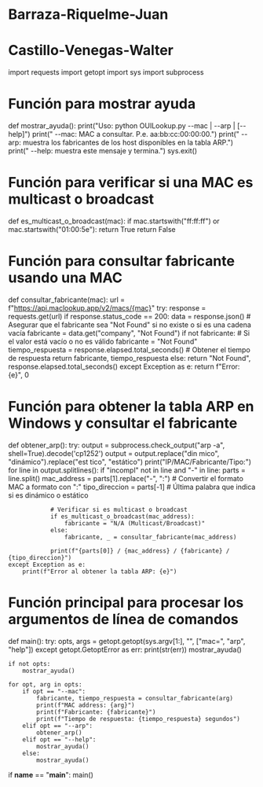 # Barraza-Riquelme-Juan
# Castillo-Venegas-Walter
import requests
import getopt
import sys
import subprocess

# Función para mostrar ayuda
def mostrar_ayuda():
    print("Uso: python OUILookup.py --mac <mac> | --arp | [--help]")
    print(" --mac: MAC a consultar. P.e. aa:bb:cc:00:00:00.")
    print(" --arp: muestra los fabricantes de los host disponibles en la tabla ARP.")
    print(" --help: muestra este mensaje y termina.")
    sys.exit()

# Función para verificar si una MAC es multicast o broadcast
def es_multicast_o_broadcast(mac):
    if mac.startswith("ff:ff:ff") or mac.startswith("01:00:5e"):
        return True
    return False

# Función para consultar fabricante usando una MAC
def consultar_fabricante(mac):
    url = f"https://api.maclookup.app/v2/macs/{mac}"
    try:
        response = requests.get(url)
        if response.status_code == 200:
            data = response.json()
            # Asegurar que el fabricante sea "Not Found" si no existe o si es una cadena vacía
            fabricante = data.get("company", "Not Found")
            if not fabricante:  # Si el valor está vacío o no es válido
                fabricante = "Not Found"
            tiempo_respuesta = response.elapsed.total_seconds()  # Obtener el tiempo de respuesta
            return fabricante, tiempo_respuesta
        else:
            return "Not Found", response.elapsed.total_seconds()
    except Exception as e:
        return f"Error: {e}", 0

# Función para obtener la tabla ARP en Windows y consultar el fabricante
def obtener_arp():
    try:
        output = subprocess.check_output("arp -a", shell=True).decode('cp1252')
        output = output.replace("din mico", "dinámico").replace("est tico", "estático")
        print("IP/MAC/Fabricante/Tipo:")
        for line in output.splitlines():
            if "incompl" not in line and "-" in line:
                parts = line.split()
                mac_address = parts[1].replace("-", ":")  # Convertir el formato MAC a formato con ":"
                tipo_direccion = parts[-1]  # Última palabra que indica si es dinámico o estático

                # Verificar si es multicast o broadcast
                if es_multicast_o_broadcast(mac_address):
                    fabricante = "N/A (Multicast/Broadcast)"
                else:
                    fabricante, _ = consultar_fabricante(mac_address)
                
                print(f"{parts[0]} / {mac_address} / {fabricante} / {tipo_direccion}")
    except Exception as e:
        print(f"Error al obtener la tabla ARP: {e}")

# Función principal para procesar los argumentos de línea de comandos
def main():
    try:
        opts, args = getopt.getopt(sys.argv[1:], "", ["mac=", "arp", "help"])
    except getopt.GetoptError as err:
        print(str(err))
        mostrar_ayuda()

    if not opts:
        mostrar_ayuda()

    for opt, arg in opts:
        if opt == "--mac":
            fabricante, tiempo_respuesta = consultar_fabricante(arg)
            print(f"MAC address: {arg}")
            print(f"Fabricante: {fabricante}")
            print(f"Tiempo de respuesta: {tiempo_respuesta} segundos")
        elif opt == "--arp":
            obtener_arp()
        elif opt == "--help":
            mostrar_ayuda()
        else:
            mostrar_ayuda()

if __name__ == "__main__":
    main()


